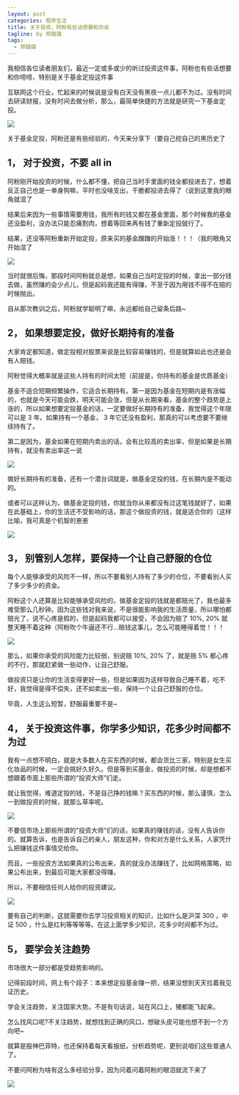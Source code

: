 ```yaml
---
layout: post
categories: 程序生活
title: 关于投资，阿粉有些话想要和你说
tagline: by 郑璐璐
tags: 
  - 郑璐璐
---
```

我相信各位读者朋友们，最近一定或多或少的听过投资这件事，阿粉也有些话想要和你唠唠，特别是关于基金定投这件事
<!-- more -->

互联网这个行业，忙起来的时候说是没有白天没有黑夜一点儿都不为过。没有时间去研读财报，没有时间去做分析，那么，最简单快捷的方法就是研究一下基金定投。

![](http://www.justdojava.com/assets/images/2019/java/image-zll/2020/08/28-不困了.gif)

关于基金定投，阿粉还是有些经验的，今天来分享下（要自己挖自己的黑历史了

## 1， 对于投资，不要 all in

阿粉刚开始投资的时候，什么都不懂，把自己当时手里面的钱全都投进去了，想着反正自己也是一单身狗嘛，平时也没啥支出，干脆都投进去得了（说到这里我的眼角就湿了

结果后来因为一些事情需要用钱，我所有的钱又都在基金里面，那个时候我的基金还没盈利，没办法只能忍痛割肉，想着等回来再有钱了重新定投就行了。

结果，还没等阿粉重新开始定投，原来买的基金蹭蹭的开始涨！！！（我的眼角又开始湿了

![](http://www.justdojava.com/assets/images/2019/java/image-zll/2020/08/29-流泪.gif)

当时就很后悔，那段时间阿粉就总是想，如果自己当时定投的时候，拿出一部分钱去做，虽然赚的会少点儿，但是起码我还能有得赚，不至于因为用钱不得不在赔的时候抛出。

自从那次教训之后，阿粉就学聪明了嘛，永远都给自己留条后路~

## 2， 如果想要定投，做好长期持有的准备

大家肯定都知道，做定投相对股票来说是比较容易赚钱的，但是就算如此也还是会有人赔钱。

阿粉觉得大概率就是这些人持有的时间太短（前提是，你持有的基金是优质基金）

基金不适合短期频繁操作，它适合长期持有。第一是因为基金在短期内是有涨幅的，也就是今天可能会跌，明天可能会涨，但是从长期来看，基金的整个趋势是上涨的，所以如果想要定投基金的话，一定要做好长期持有的准备，我觉得这个年限可以是 3 年。如果持有一个基金， 3 年它还没有盈利，那真的可以考虑要不要继续持有了。

第二是因为，基金如果在短期内卖出的话，会有比较高的卖出率，但是如果是长期持有，就没有卖出率这一说

![](http://www.justdojava.com/assets/images/2019/java/image-zll/2020/08/29-基金.jpg)

做好长期持有的准备，还有一个潜台词就是，做基金定投的钱，在长期内是不能动的。

或者可以这样认为，做基金定投的钱，你就当你从来都没有过这笔钱就好了，如果在此基础上，你的生活还不受影响的话，那这个做投资的钱，就是适合你的（这样比喻，我可真是个机智的崽崽

![](http://www.justdojava.com/assets/images/2019/java/image-zll/2020/08/30-可爱.gif)

## 3， 别管别人怎样，要保持一个让自己舒服的仓位

每个人能够承受的风险不一样，所以不要看别人持有了多少的仓位，不要看别人买了多少多少的资金。

阿粉这个人还算是比较能够承受风险的，做基金定投的钱就是都赔光了，我也最多难受那么几秒钟。因为这些钱对我来说，不是很能影响我的生活质量，所以哪怕都赔光了，说不心疼是假的，但是起码我都可以接受，不会因为赔了 10%, 20% 就整天睡不着这种（阿粉吹个牛逼还不行...赔钱这事儿，怎么可能睡得着觉！！！

![](http://www.justdojava.com/assets/images/2019/java/image-zll/2020/08/31-我就吹个牛逼.gif)

那么，如果你承受的风险能力比较弱，别说赔 10%, 20% 了，就是赔 5% 都心疼的不行，那就赶紧做一些动作，让自己舒服。

做投资只是让你的生活变得更好一些，但是如果因为这样导致自己睡不着，吃不好，我觉得是得不偿失，还不如卖出一些，保持一个让自己舒服的仓位。

毕竟，人生这么短暂，舒服最重要不是~

## 4， 关于投资这件事，你学多少知识，花多少时间都不为过

我有一点想不明白，就是大多数人在买东西的时候，都会货比三家，特别是女生买化妆品的时候，一定会挑好久好久。但是等到买基金，做投资的时候，却是想都不想跟着市面上那些所谓的“投资大师”们走。

就让我觉得，难道定投的钱，不是自己挣的钱嘛？买东西的时候，那么谨慎，怎么一到做投资的时候，就那么草率呢。

![](http://www.justdojava.com/assets/images/2019/java/image-zll/2020/08/32-我这么可爱.gif)

不要信市场上那些所谓的"投资大师"们的话，如果真的赚钱的话，没有人告诉你的。就算告诉，也是告诉自己的亲人，朋友这种，你和对方是什么关系，人家凭什么把赚钱这件事情交给你。

而且，一些投资方法如果真的公布出来，真的就没办法赚钱了，比如网格策略，如果公布出来，到最后可能大家都没得赚。

所以，不要相信任何人给你的投资建议。

![](http://www.justdojava.com/assets/images/2019/java/image-zll/2020/08/33-敲黑板.gif)

要有自己的判断，这就需要你去学习投资相关的知识，比如什么是沪深 300 ，中证 500 ，什么是红利等等等等。在这上面学多少知识，花多少时间都不为过。

## 5， 要学会关注趋势

市场很大一部分都是受趋势影响的。

记得前段时间，网上有个段子：本来想定投基金赚一把，结果没想到天天拉着我见证历史。

学会关注趋势，关注国家大势。不是有句话说，站在风口上，猪都能飞起来。

怎么找风口呢?不关注趋势，就想找到正确的风口，想破头皮可能也想不到一个方向吧~

就算是股神巴菲特，也还保持着每天看报纸，分析趋势呢，更别说咱们这些普通人了。

不要问阿粉为啥有这么多经验分享，因为问着问着阿粉的眼泪就流下来了

![](http://www.justdojava.com/assets/images/2019/java/image-zll/2020/08/34-抱住自己.gif)
